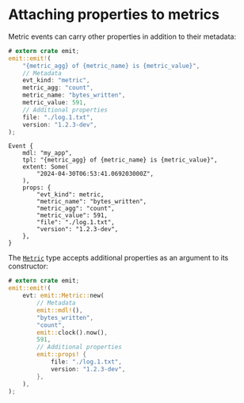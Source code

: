 # Attaching properties to metrics

Metric events can carry other properties in addition to their metadata:

```rust
# extern crate emit;
emit::emit!(
    "{metric_agg} of {metric_name} is {metric_value}",
    // Metadata
    evt_kind: "metric",
    metric_agg: "count",
    metric_name: "bytes_written",
    metric_value: 591,
    // Additional properties
    file: "./log.1.txt",
    version: "1.2.3-dev",
);
```

```text
Event {
    mdl: "my_app",
    tpl: "{metric_agg} of {metric_name} is {metric_value}",
    extent: Some(
        "2024-04-30T06:53:41.069203000Z",
    ),
    props: {
        "evt_kind": metric,
        "metric_name": "bytes_written",
        "metric_agg": "count",
        "metric_value": 591,
        "file": "./log.1.txt",
        "version": "1.2.3-dev",
    },
}
```

The [`Metric`](https://docs.rs/emit/1.9.0/emit/metric/struct.Metric.html) type accepts additional properties as an argument to its constructor:

```rust
# extern crate emit;
emit::emit!(
    evt: emit::Metric::new(
        // Metadata
        emit::mdl!(),
        "bytes_written",
        "count",
        emit::clock().now(),
        591,
        // Additional properties
        emit::props! {
            file: "./log.1.txt",
            version: "1.2.3-dev",
        },
    ),
);
```

